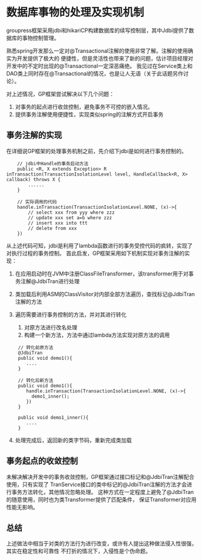 # 数据库事物的处理及实现机制

groupress框架采用jdbi和hikariCP构建数据库的续写控制层，其中Jdbi提供了数据库的事物控制管理。

熟悉spring开发那么一定对@Transactional注解的使用非常了解。注解的使用确实为开发提供了极大的
便捷性，但是灵活性也带来了新的问题，估计项目经理对开发中的不定时出现的@Transactional一定深恶痛绝。
我见过在Service类上和DAO类上同时存在@Transactional的情况，也是让人无语（关于此话题另作讨论）。

对上述情况，GP框架尝试解决以下几个问题：

1. 对事务的起点进行收敛控制，避免事务不可控的嵌入情况。
2. 提供事务注解使用便捷性，实现类似spring的注解方式开启事务

## 事务注解的实现

在详细说GP框架的处理事务机制之前，先介绍下jdbi是如何进行事务控制的。

```
    // jdbi中Handle的事务启动方法
    public <R, X extends Exception> R inTransaction(TransactionIsolationLevel level, HandleCallback<R, X> callback) throws X {
        ......
    }
    
    // 实际调用的代码
    handle.inTransaction(TransactionIsolationLevel.NONE, (x)->{
        // select xxx from yyy where zzz
        // update xxx set a=b where zzz
        // insert xxx into ttt
        // delete from xxx
    })
```

从上述代码可知，jdbi是利用了lambda函数进行的事务受控代码的疯转，实现了对执行过程的事务控制。
首此启发，GP框架采用如下机制实现对事务注解的实现：

1. 在应用启动时在JVM中注册ClassFileTransformer，该transformer用于对事务注解@JdbiTran进行处理
2. 类加载后利用ASM的ClassVisitor对内部全部方法遍历，查找标记@JdbiTran注解的方法
3. 遍历需要进行事务控制的方法，并对其进行转化
   1. 对原方法进行改名处理
   2. 构建一个新方法，方法中通过lambda方法实现对原方法的调用
   ```
    // 转化前原方法
    @JdbiTran
    public void demo1(){
       ....
    }
   
    // 转化后新方法
    public void demo1(){
       handle.inTransaction(TransactionIsolationLevel.NONE, (x)->{
         demo1_inner();
       })
    }
    
    public void demo1_inner(){
       ....
    }
   
   ```
   
4. 处理完成后，返回新的类字节码，重新完成类加载

## 事务起点的收敛控制

未解决解决开发中的事务收敛控制，GP框架通过接口标记和@JdbiTran注解配合使用，只有实现了
TranService接口的类中标记的@JdbiTran注解的方法才会进行事务方法转化，其他情况忽略处理。
这种方式在一定程度上避免了@JdbiTran的随意使用，同时也为类Transformer提供了匹配条件，
保证Transformer对应用性能无影响。

## 总结

上述做法中相当于对类的方法行为进行改变，或许有人提出这种做法侵入性很强，其实在稳定性和可靠性
不打折的情况下，入侵性是个伪命题。